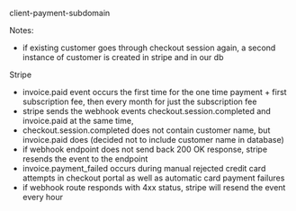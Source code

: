 client-payment-subdomain

Notes: 

- if existing customer goes through checkout session again, a second instance of customer is created in stripe and in our db

Stripe
- invoice.paid event occurs the first time for the one time payment + first subscription fee, then every month for just the subscription fee
- stripe sends the webhook events checkout.session.completed and invoice.paid at the same time, 
- checkout.session.completed does not contain customer name, but invoice.paid does (decided not to include customer name in database)
- if webhook endpoint does not send back 200 OK response, stripe resends the event to the endpoint
- invoice.payment_failed occurs during manual rejected credit card attempts in checkout portal as well as automatic card payment failures
- if webhook route responds with 4xx status, stripe will resend the event every hour
